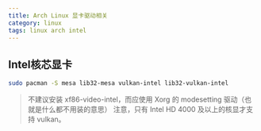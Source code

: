 ```yaml
---
title: Arch Linux 显卡驱动相关
category: linux
tags: linux arch intel
---
```


## Intel核芯显卡 

```bash
sudo pacman -S mesa lib32-mesa vulkan-intel lib32-vulkan-intel
```

> 不建议安装 xf86-video-intel，而应使用 Xorg 的 modesetting 驱动（也就是什么都不用装的意思）
> 注意，只有 Intel HD 4000 及以上的核显才支持 vulkan。
